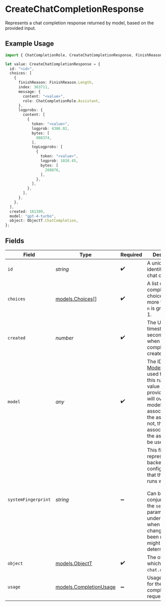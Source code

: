 # CreateChatCompletionResponse

Represents a chat completion response returned by model, based on the provided input.

## Example Usage

```typescript
import { ChatCompletionRole, CreateChatCompletionResponse, FinishReason, ObjectT } from "log10ts";

let value: CreateChatCompletionResponse = {
  id: "<id>",
  choices: [
    {
      finishReason: FinishReason.Length,
      index: 363711,
      message: {
        content: "<value>",
        role: ChatCompletionRole.Assistant,
      },
      logprobs: {
        content: [
          {
            token: "<value>",
            logprob: 4386.02,
            bytes: [
              988374,
            ],
            topLogprobs: [
              {
                token: "<value>",
                logprob: 1020.45,
                bytes: [
                  208876,
                ],
              },
            ],
          },
        ],
      },
    },
  ],
  created: 161309,
  model: "gpt-4-turbo",
  object: ObjectT.ChatCompletion,
};
```

## Fields

| Field                                                                                                                                                                                                                                  | Type                                                                                                                                                                                                                                   | Required                                                                                                                                                                                                                               | Description                                                                                                                                                                                                                            | Example                                                                                                                                                                                                                                |
| -------------------------------------------------------------------------------------------------------------------------------------------------------------------------------------------------------------------------------------- | -------------------------------------------------------------------------------------------------------------------------------------------------------------------------------------------------------------------------------------- | -------------------------------------------------------------------------------------------------------------------------------------------------------------------------------------------------------------------------------------- | -------------------------------------------------------------------------------------------------------------------------------------------------------------------------------------------------------------------------------------- | -------------------------------------------------------------------------------------------------------------------------------------------------------------------------------------------------------------------------------------- |
| `id`                                                                                                                                                                                                                                   | *string*                                                                                                                                                                                                                               | :heavy_check_mark:                                                                                                                                                                                                                     | A unique identifier for the chat completion.                                                                                                                                                                                           |                                                                                                                                                                                                                                        |
| `choices`                                                                                                                                                                                                                              | [models.Choices](../models/choices.md)[]                                                                                                                                                                                               | :heavy_check_mark:                                                                                                                                                                                                                     | A list of chat completion choices. Can be more than one if `n` is greater than 1.                                                                                                                                                      |                                                                                                                                                                                                                                        |
| `created`                                                                                                                                                                                                                              | *number*                                                                                                                                                                                                                               | :heavy_check_mark:                                                                                                                                                                                                                     | The Unix timestamp (in seconds) of when the chat completion was created.                                                                                                                                                               |                                                                                                                                                                                                                                        |
| `model`                                                                                                                                                                                                                                | *any*                                                                                                                                                                                                                                  | :heavy_check_mark:                                                                                                                                                                                                                     | The ID of the [Model](/docs/api-reference/models) to be used to execute this run. If a value is provided here, it will override the model associated with the assistant. If not, the model associated with the assistant will be used. | gpt-4-turbo                                                                                                                                                                                                                            |
| `systemFingerprint`                                                                                                                                                                                                                    | *string*                                                                                                                                                                                                                               | :heavy_minus_sign:                                                                                                                                                                                                                     | This fingerprint represents the backend configuration that the model runs with.<br/><br/>Can be used in conjunction with the `seed` request parameter to understand when backend changes have been made that might impact determinism.<br/> |                                                                                                                                                                                                                                        |
| `object`                                                                                                                                                                                                                               | [models.ObjectT](../models/objectt.md)                                                                                                                                                                                                 | :heavy_check_mark:                                                                                                                                                                                                                     | The object type, which is always `chat.completion`.                                                                                                                                                                                    |                                                                                                                                                                                                                                        |
| `usage`                                                                                                                                                                                                                                | [models.CompletionUsage](../models/completionusage.md)                                                                                                                                                                                 | :heavy_minus_sign:                                                                                                                                                                                                                     | Usage statistics for the completion request.                                                                                                                                                                                           |                                                                                                                                                                                                                                        |